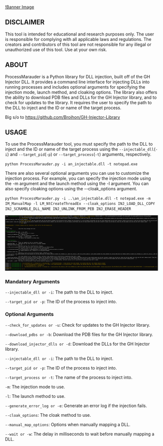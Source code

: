 [!Banner Image](/images/banner.png)


## DISCLAIMER
This tool is intended for educational and research purposes only. The user is responsible for complying with all applicable laws and regulations. The creators and contributors of this tool are not responsible for any illegal or unauthorized use of this tool. Use at your own risk.


## ABOUT
ProcessMarauder is a Python library for DLL injection, built off of the GH Injector DLL. It provides a command line interface for injecting DLLs into running processes and includes optional arguments for specifying the injection mode, launch method, and cloaking options. The library also offers the ability to download PDB files and DLLs for the GH Injector library, and to check for updates to the library. It requires the user to specify the path to the DLL to inject and the ID or name of the target process.

Big s/o to https://github.com/Broihon/GH-Injector-Library


## USAGE
To use the ProcessMarauder tool, you must specify the path to the DLL to inject and the ID or name of the target process using the `--injectable_dll`(`-i`) and `--target_pid`(`-p`) or `--target_process`(`-t`) arguments, respectively.

`python ProcessMarauder.py -i an_injectable.dll -t notepad.exe`

There are also several optional arguments you can use to customize the injection process. For example, you can specify the injection mode using the -m argument and the launch method using the -l argument. You can also specify cloaking options using the --cloak_options argument. 

`python ProcessMarauder.py -i ..\an_injectable.dll -t notepad.exe -m IM_ManualMap -l LM_NtCreateThreadEx --cloak_options INJ_LOAD_DLL_COPY INJ_SCRAMBLE_DLL_NAME INJ_UNLINK_FROM_PEB INJ_ERASE_HEADER`


![Command Usage](/images/usage.png)
### Mandatory Arguments
`--injectable_dll or -i`: The path to the DLL to inject.

`--target_pid or -p`: The ID of the process to inject into.

### Optional Arguments
`--check_for_updates or -u`: Check for updates to the GH Injector library.

`--download_pdbs or -b`: Download the PDB files for the GH Injector library.

`--download_injector_dlls or -d`: Download the DLLs for the GH Injector library.

`--injectable_dll or -i`: The path to the DLL to inject.

`--target_pid or -p`: The ID of the process to inject into.

`--target_process or -t`: The name of the process to inject into.

`-m`: The injection mode to use.

`-l`: The launch method to use.

`--generate_error_log or -e`: Generate an error log if the injection fails.

`--cloak_options`: The cloak method to use.

`--manual_map_options`: Options when manually mapping a DLL.

`--wait or -w`: The delay in milliseconds to wait before manually mapping a DLL.

